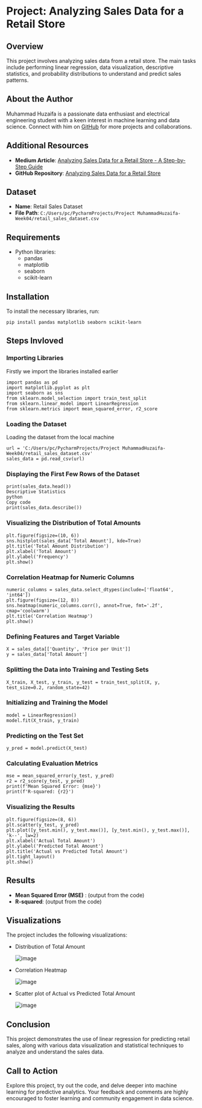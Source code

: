 # Project: Analyzing Sales Data for a Retail Store
## Overview
This project involves analyzing sales data from a retail store. The main tasks include performing linear regression, data visualization, descriptive statistics, and probability distributions to understand and predict sales patterns.
## About the Author
Muhammad Huzaifa is a passionate data enthusiast and electrical engineering student with a keen interest in machine learning and data science. Connect with him on [GitHub](https://github.com/MHUZAIFAM) for more projects and collaborations.
## Additional Resources

- **Medium Article**: [Analyzing Sales Data for a Retail Store - A Step-by-Step Guide](https://medium.com/@mhuzaifa287e/analyzing-sales-data-for-a-retail-store-a-step-by-step-guide-1edac1024cd5)
- **GitHub Repository**: [Analyzing Sales Data for a Retail Store](https://github.com/MHUZAIFAM/100DaysOfBytewise/tree/main/Project%20MuhammadHuzaifa-Week04)

## Dataset
- **Name**: Retail Sales Dataset
- **File Path**: `C:/Users/pc/PycharmProjects/Project MuhammadHuzaifa-Week04/retail_sales_dataset.csv`

## Requirements
- Python libraries:
  - pandas
  - matplotlib
  - seaborn
  - scikit-learn

## Installation
To install the necessary libraries, run:

    pip install pandas matplotlib seaborn scikit-learn

## Steps Invloved

### Importing Libraries
Firstly we import the libraries installed earlier

    import pandas as pd
    import matplotlib.pyplot as plt
    import seaborn as sns
    from sklearn.model_selection import train_test_split
    from sklearn.linear_model import LinearRegression
    from sklearn.metrics import mean_squared_error, r2_score

### Loading the Dataset
Loading the dataset from the local machine

    url = 'C:/Users/pc/PycharmProjects/Project MuhammadHuzaifa-Week04/retail_sales_dataset.csv'
    sales_data = pd.read_csv(url)

### Displaying the First Few Rows of the Dataset

    print(sales_data.head())
    Descriptive Statistics
    python
    Copy code
    print(sales_data.describe())

### Visualizing the Distribution of Total Amounts
    plt.figure(figsize=(10, 6))
    sns.histplot(sales_data['Total Amount'], kde=True)
    plt.title('Total Amount Distribution')
    plt.xlabel('Total Amount')
    plt.ylabel('Frequency')
    plt.show()
    
### Correlation Heatmap for Numeric Columns
    numeric_columns = sales_data.select_dtypes(include=['float64', 'int64'])
    plt.figure(figsize=(12, 8))
    sns.heatmap(numeric_columns.corr(), annot=True, fmt='.2f', cmap='coolwarm')
    plt.title('Correlation Heatmap')
    plt.show()
### Defining Features and Target Variable
    X = sales_data[['Quantity', 'Price per Unit']]
    y = sales_data['Total Amount']

### Splitting the Data into Training and Testing Sets
    X_train, X_test, y_train, y_test = train_test_split(X, y, test_size=0.2, random_state=42)
### Initializing and Training the Model
    model = LinearRegression()
    model.fit(X_train, y_train)
### Predicting on the Test Set
    y_pred = model.predict(X_test)
### Calculating Evaluation Metrics
    mse = mean_squared_error(y_test, y_pred)
    r2 = r2_score(y_test, y_pred)
    print(f'Mean Squared Error: {mse}')
    print(f'R-squared: {r2}')
### Visualizing the Results
    plt.figure(figsize=(8, 6))
    plt.scatter(y_test, y_pred)
    plt.plot([y_test.min(), y_test.max()], [y_test.min(), y_test.max()], 'k--', lw=2)
    plt.xlabel('Actual Total Amount')
    plt.ylabel('Predicted Total Amount')
    plt.title('Actual vs Predicted Total Amount')
    plt.tight_layout()
    plt.show()
## Results
  - **Mean Squared Error (MSE)** : (output from the code)
  - **R-squared**: (output from the code)
## Visualizations
The project includes the following visualizations:

  - Distribution of Total Amount

    ![image](https://github.com/user-attachments/assets/5bfabe8f-869f-4789-a8c4-3161ab87e66a)

  - Correlation Heatmap
  
    ![image](https://github.com/user-attachments/assets/46a2dd27-6291-4589-bcc1-1d3d73f8d099)

      
  - Scatter plot of Actual vs Predicted Total Amount

    ![image](https://github.com/user-attachments/assets/f5ef0def-ddc0-49a3-a2b3-82e4ec2a6518)



## Conclusion
This project demonstrates the use of linear regression for predicting retail sales, along with various data visualization and statistical techniques to analyze and understand the sales data.

## Call to Action
Explore this project, try out the code, and delve deeper into machine learning for predictive analytics. Your feedback and comments are highly encouraged to foster learning and community engagement in data science.
